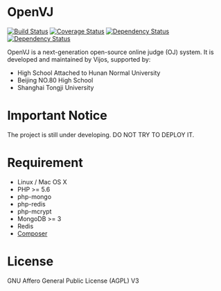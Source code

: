 OpenVJ
======

[![Build Status](https://travis-ci.org/vijos/openvj.svg?branch=master)](https://travis-ci.org/vijos/openvj)
[![Coverage Status](https://coveralls.io/repos/vijos/openvj/badge.svg?branch=master)](https://coveralls.io/r/vijos/openvj?branch=master)
[![Dependency Status](https://www.versioneye.com/user/projects/550a28074996eb36f7000020/badge.svg?style=flat)](https://www.versioneye.com/user/projects/550a28074996eb36f7000020)
[![Dependency Status](https://www.versioneye.com/user/projects/550a280f4996ebdd35000053/badge.svg?style=flat)](https://www.versioneye.com/user/projects/550a280f4996ebdd35000053)

OpenVJ is a next-generation open-source online judge (OJ) system. It is developed and maintained by Vijos, supported by:

* High School Attached to Hunan Normal University
* Beijing NO.80 High School
* Shanghai Tongji University

# Important Notice

The project is still under developing. DO NOT TRY TO DEPLOY IT.

# Requirement

- Linux / Mac OS X
- PHP >= 5.6
- php-mongo
- php-redis
- php-mcrypt
- MongoDB >= 3
- Redis
- [Composer](https://github.com/composer/composer)

# License

GNU Affero General Public License (AGPL) V3
